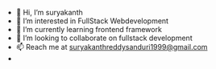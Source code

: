 - 👋 Hi, I’m suryakanth
- 👀 I’m interested in FullStack Webdevelopment
- 🌱 I’m currently learning frontend framework
- 💞️ I’m looking to collaborate on fullstack development
- 📫 Reach me at suryakanthreddysanduri1999@gmail.com
- 

<!---
suryakanth-99/suryakanth-99 is a ✨ special ✨ repository because its `README.md` (this file) appears on your GitHub profile.
You can click the Preview link to take a look at your changes.
--->
